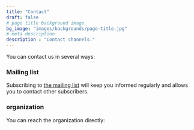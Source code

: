 ```yaml
---
title: "Contact"
draft: false
# page title background image
bg_image: "images/backgrounds/page-title.jpg"
# meta description
description : "Contact channels."
---
```


You can contact us in several ways:

### Mailing list

Subscribing to [the mailing list](https://framalistes.org/sympa/info/foopgp) will keep you informed regularly and allows you to contact other subscribers.

### organization

You can reach the organization directly:
